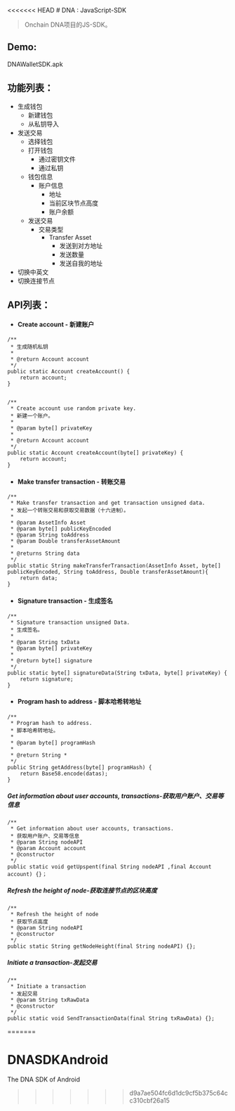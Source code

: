 <<<<<<< HEAD
﻿# DNA : JavaScript-SDK

> Onchain DNA项目的JS-SDK。
  
## Demo:
DNAWalletSDK.apk



## 功能列表：
- 生成钱包
  - 新建钱包
  - 从私钥导入
- 发送交易
  - 选择钱包
  - 打开钱包
    - 通过密钥文件
    - 通过私钥
  - 钱包信息
    - 账户信息
      - 地址
      - 当前区块节点高度
      - 账户余额
  - 发送交易
    - 交易类型
      - Transfer Asset
        - 发送到对方地址
        - 发送数量
        - 发送自我的地址
- 切换中英文
- 切换连接节点



## API列表：

- #### Create account - 新建账户
```angular2html
/**
 * 生成随机私钥
 * 
 * @return Account account
 */
public static Account createAccount() {
    return account;
}


```
```angular2html
/**
 * Create account use random private key.
 * 新建一个账户。
 *
 * @param byte[] privateKey
 *
 * @return Account account
 */
public static Account createAccount(byte[] privateKey) {
    return account;
}
```

- #### Make transfer transaction - 转账交易
```angular2html
/**
 * Make transfer transaction and get transaction unsigned data.
 * 发起一个转账交易和获取交易数据（十六进制）。
 * 
 * @param AssetInfo Asset
 * @param byte[] publicKeyEncoded
 * @param String toAddress
 * @param Double transferAssetAmount
 * 
 * @returns String data
 */
public static String makeTransferTransaction(AssetInfo Asset, byte[] publicKeyEncoded, String toAddress, Double transferAssetAmount){
    return data;
}

```

- #### Signature transaction - 生成签名
```angular2html
/**
 * Signature transaction unsigned Data.
 * 生成签名。
 * 
 * @param String txData
 * @param byte[] privateKey
 * 
 * @return byte[] signature
 */
public static byte[] signatureData(String txData, byte[] privateKey) {
    return signature;
}
```

- #### Program hash to address - 脚本哈希转地址
```angular2html
/**
 * Program hash to address.
 * 脚本哈希转地址。
 * 
 * @param byte[] programHash
 * 
 * @return String *
 */
public String getAddress(byte[] programHash) {	
    return Base58.encode(datas);
}
```

##### Get information about user accounts, transactions-获取用户账户、交易等信息
```angular2html
/**
 * Get information about user accounts, transactions.
 * 获取用户账户、交易等信息
 * @param String nodeAPI
 * @param Account account
 * @constructor
 */
public static void getUpspent(final String nodeAPI ,final Account account) {}；
```

##### Refresh the height of node-获取连接节点的区块高度
```angular2html
/**
 * Refresh the height of node
 * 获取节点高度
 * @param String nodeAPI
 * @constructor
 */
public static String getNodeHeight(final String nodeAPI) {};
```

##### Initiate a transaction-发起交易
```angular2html
/**
 * Initiate a transaction
 * 发起交易
 * @param String txRawData
 * @constructor
 */
public static void SendTransactionData(final String txRawData) {};
```
=======
# DNASDKAndroid
The DNA SDK of Android
>>>>>>> d9a7ae504fc6d1dc9cf5b375c64cc310cbf26a15
